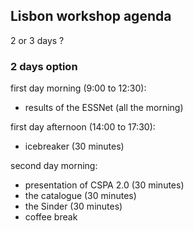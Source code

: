 ## Lisbon workshop agenda


2 or 3 days ?

### 2 days option

first day morning (9:00 to 12:30):
  * results of the ESSNet (all the morning)

first day afternoon (14:00 to 17:30):
  * icebreaker (30 minutes)
  
second day morning:
  * presentation of CSPA 2.0 (30 minutes)
  * the catalogue (30 minutes)
  * the Sinder (30 minutes)
  * coffee break
  
